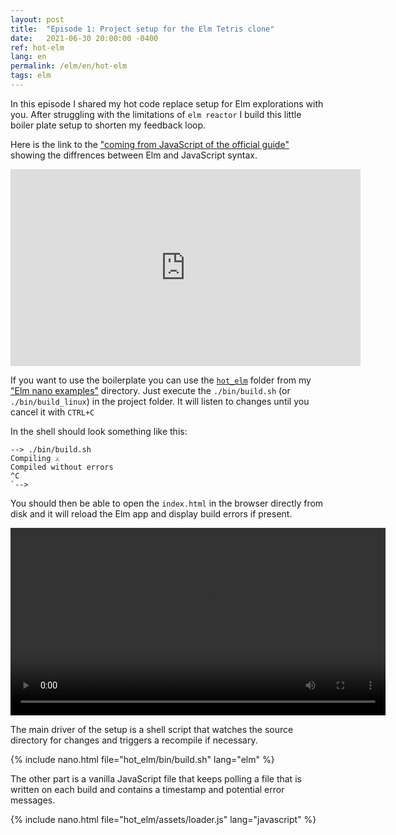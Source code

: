 ```yaml
---
layout: post
title:  "Episode 1: Project setup for the Elm Tetris clone"
date:   2021-06-30 20:00:00 -0400
ref: hot-elm
lang: en
permalink: /elm/en/hot-elm
tags: elm
---
```


In this episode I shared my hot code replace setup for Elm explorations with you. After struggling with the limitations of `elm reactor` I build this little boiler plate setup to shorten my feedback loop.

Here is the link to the ["coming from JavaScript of the official guide"](https://elm-lang.org/docs/from-javascript) showing the diffrences between Elm and JavaScript syntax.

<iframe width="560" height="315" src="https://www.youtube.com/embed/ghOxi5Fjwac" title="YouTube video player" frameborder="0" allow="accelerometer; autoplay; clipboard-write; encrypted-media; gyroscope; picture-in-picture" allowfullscreen></iframe>

If you want to use the boilerplate you can use the [`hot_elm`](https://github.com/axelerator/elm-nano-examples/tree/master/hot_elm) folder from my ["Elm nano examples"](https://github.com/axelerator/elm-nano-examples) directory.
Just execute the `./bin/build.sh` (or `./bin/build_linux`) in the project folder. It will listen to changes until you cancel it with `CTRL+C`

In the shell should look something like this:

```
--> ./bin/build.sh
Compiling ⚔️
Compiled without errors
^C
`--> 
```

You should then be able to open the `index.html` in the browser directly from disk and it will reload the Elm app and display build errors if present.

<video loop autoplay width="600">
    <source src="/assets/posts/hotelmprev.mp4"
            type="video/mp4">

    Sorry, your browser doesn't support mp4 videos.
</video>

The main driver of the setup is a shell script that watches the source directory for changes and triggers a recompile if necessary.

{% include nano.html file="hot_elm/bin/build.sh" lang="elm" %}


The other part is a vanilla JavaScript file that keeps polling a file that is written on each build and contains a timestamp and potential error messages.


{% include nano.html file="hot_elm/assets/loader.js" lang="javascript" %}

